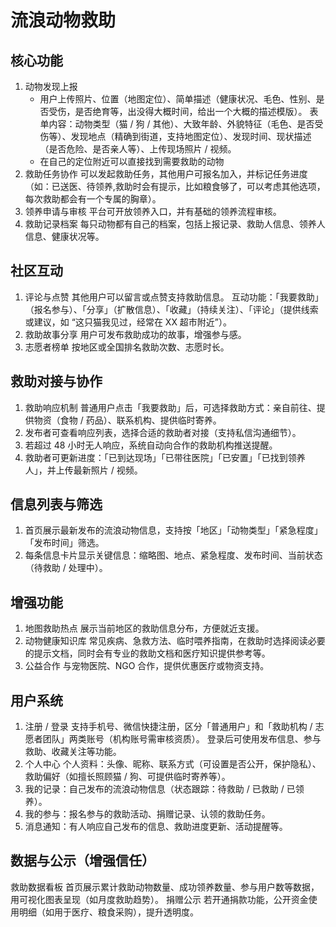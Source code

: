 # 流浪动物救助

## 核心功能

1. 动物发现上报
   - 用户上传照片、位置（地图定位）、简单描述（健康状况、毛色、性别、是否受伤，是否绝育等，出没得大概时间，给出一个大概的描述模版）。
     表单内容：动物类型（猫 / 狗 / 其他）、大致年龄、外貌特征（毛色、是否受伤等）、发现地点（精确到街道，支持地图定位）、发现时间、现状描述（是否危险、是否亲人等）、上传现场照片 / 视频。
   - 在自己的定位附近可以直接找到需要救助的动物
2. 救助任务协作
   可以发起救助任务，其他用户可报名加入，并标记任务进度（如：已送医、待领养,救助时会有提示，比如粮食够了，可以考虑其他选项，每次救助都会有一个专属的胸章）。
3. 领养申请与审核
   平台可开放领养入口，并有基础的领养流程审核。
4. 救助记录档案
   每只动物都有自己的档案，包括上报记录、救助人信息、领养人信息、健康状况等。

## 社区互动

1. 评论与点赞
   其他用户可以留言或点赞支持救助信息。
   互动功能：「我要救助」（报名参与）、「分享」（扩散信息）、「收藏」（持续关注）、「评论」（提供线索或建议，如 “这只猫我见过，经常在 XX 超市附近”）。
2. 救助故事分享
   用户可发布救助成功的故事，增强参与感。
3. 志愿者榜单
   按地区或全国排名救助次数、志愿时长。

## 救助对接与协作

1. 救助响应机制
   普通用户点击「我要救助」后，可选择救助方式：亲自前往、提供物资（食物 / 药品）、联系机构、提供临时寄养。
2. 发布者可查看响应列表，选择合适的救助者对接（支持私信沟通细节）。
3. 若超过 48 小时无人响应，系统自动向合作的救助机构推送提醒。
4. 救助者可更新进度：「已到达现场」「已带往医院」「已安置」「已找到领养人」，并上传最新照片 / 视频。

## 信息列表与筛选

1. 首页展示最新发布的流浪动物信息，支持按「地区」「动物类型」「紧急程度」「发布时间」筛选。
2. 每条信息卡片显示关键信息：缩略图、地点、紧急程度、发布时间、当前状态（待救助 / 处理中）。

## 增强功能

1. 地图救助热点
   展示当前地区的救助信息分布，方便就近支援。
2. 动物健康知识库
   常见疾病、急救方法、临时喂养指南，在救助时选择阅读必要的提示文档，同时会有专业的救助文档和医疗知识提供参考等。
3. 公益合作
   与宠物医院、NGO 合作，提供优惠医疗或物资支持。

## 用户系统

1. 注册 / 登录
   支持手机号、微信快捷注册，区分「普通用户」和「救助机构 / 志愿者团队」两类账号（机构账号需审核资质）。
   登录后可使用发布信息、参与救助、收藏关注等功能。
2. 个人中心
   个人资料：头像、昵称、联系方式（可设置是否公开，保护隐私）、救助偏好（如擅长照顾猫 / 狗、可提供临时寄养等）。
3. 我的记录：自己发布的流浪动物信息（状态跟踪：待救助 / 已救助 / 已领养）。
4. 我的参与：报名参与的救助活动、捐赠记录、认领的救助任务。
5. 消息通知：有人响应自己发布的信息、救助进度更新、活动提醒等。

## 数据与公示（增强信任）

救助数据看板
首页展示累计救助动物数量、成功领养数量、参与用户数等数据，用可视化图表呈现（如月度救助趋势）。
捐赠公示
若开通捐款功能，公开资金使用明细（如用于医疗、粮食采购），提升透明度。
